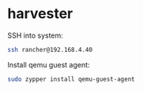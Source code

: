 # harvester

SSH into system:
```bash
ssh rancher@192.168.4.40
```

Install qemu guest agent:
```bash
sudo zypper install qemu-guest-agent
```

